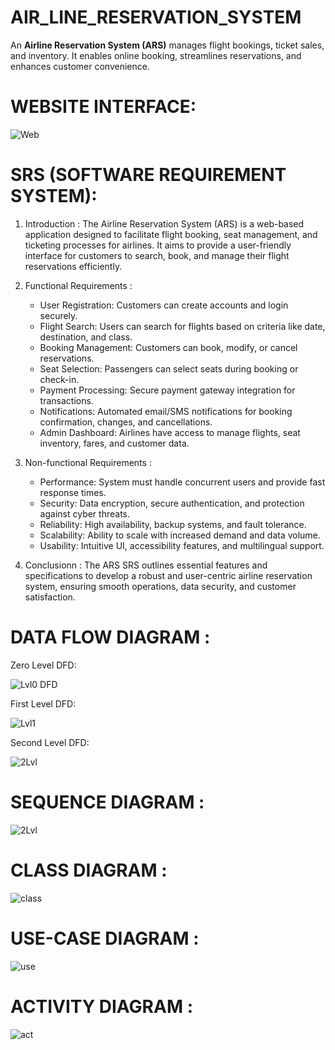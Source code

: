 # AIR_LINE_RESERVATION_SYSTEM
 An **Airline Reservation System (ARS)** manages flight bookings, ticket sales, and inventory. It enables online booking, streamlines reservations, and enhances customer convenience.
# WEBSITE INTERFACE:
![Web](https://github.com/SankalpaDutta012/AIR_LINE_RESERVATION_SYSTEM/assets/124279362/276a2f66-7230-4977-b0c7-9c79afe6d3cf)

# SRS (SOFTWARE REQUIREMENT SYSTEM):
 

1. Introduction :
   The Airline Reservation System (ARS) is a web-based application designed to facilitate flight booking, seat management, and ticketing processes for airlines. It aims to provide a user-friendly interface for customers to search, book, and manage their flight reservations efficiently.

2. Functional Requirements :
   - User Registration: Customers can create accounts and login securely.
   - Flight Search: Users can search for flights based on criteria like date, destination, and class.
   - Booking Management: Customers can book, modify, or cancel reservations.
   - Seat Selection: Passengers can select seats during booking or check-in.
   - Payment Processing: Secure payment gateway integration for transactions.
   - Notifications: Automated email/SMS notifications for booking confirmation, changes, and cancellations.
   - Admin Dashboard: Airlines have access to manage flights, seat inventory, fares, and customer data.

3. Non-functional Requirements :
   - Performance: System must handle concurrent users and provide fast response times.
   - Security: Data encryption, secure authentication, and protection against cyber threats.
   - Reliability: High availability, backup systems, and fault tolerance.
   - Scalability: Ability to scale with increased demand and data volume.
   - Usability: Intuitive UI, accessibility features, and multilingual support.

4. Conclusionn :
   The ARS SRS outlines essential features and specifications to develop a robust and user-centric airline reservation system, ensuring smooth operations, data security, and customer satisfaction.

# DATA FLOW DIAGRAM :
Zero Level DFD:

![Lvl0 DFD](https://github.com/SankalpaDutta012/AIR_LINE_RESERVATION_SYSTEM/assets/124279362/98c0e8f4-a209-45bc-8b64-6655ba4f81df)

First Level DFD:

![Lvl1](https://github.com/SankalpaDutta012/AIR_LINE_RESERVATION_SYSTEM/assets/124279362/8966f9f3-6f25-4a22-a51e-ec9c0b66590c)

Second Level DFD:

![2Lvl](https://github.com/SankalpaDutta012/AIR_LINE_RESERVATION_SYSTEM/assets/124279362/1e8c8f9a-1606-45d6-b252-bd822aeb8c7c)

# SEQUENCE DIAGRAM :
![2Lvl](https://github.com/SankalpaDutta012/AIR_LINE_RESERVATION_SYSTEM/assets/124279362/1e8c8f9a-1606-45d6-b252-bd822aeb8c7c)

# CLASS DIAGRAM :
![class](https://github.com/SankalpaDutta012/AIR_LINE_RESERVATION_SYSTEM/assets/124279362/545df2ca-2654-4098-9990-76747ed42536)

# USE-CASE DIAGRAM :
![use](https://github.com/SankalpaDutta012/AIR_LINE_RESERVATION_SYSTEM/assets/124279362/e70eff8f-92f5-40d1-87ca-4a54c52b99ae)

# ACTIVITY DIAGRAM :
![act](https://github.com/SankalpaDutta012/AIR_LINE_RESERVATION_SYSTEM/assets/124279362/d9ee7eee-8454-49f1-ba8e-892fe9c43829)


